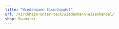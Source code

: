 ```yaml
---
title: "Wiedenmann Eisenhandel"
url: /kirchheim-unter-teck/wiedenmann-eisenhandel/
shop: Baumarkt
---
```

